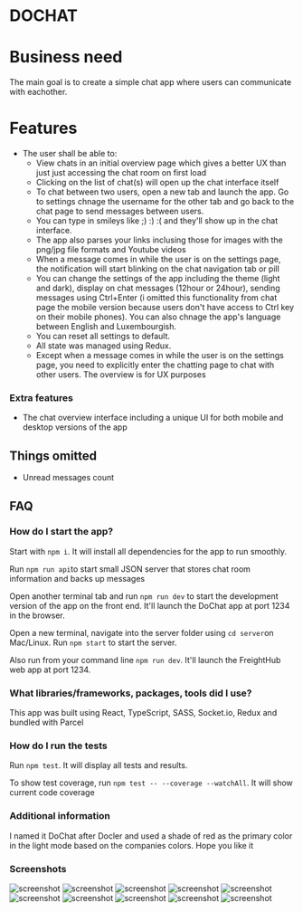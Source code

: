 DOCHAT
====

# Business need

The main goal is to create a simple chat app where users can communicate with eachother. 


# Features

- The user shall be able to:
  - View chats in an initial overview page which gives a better UX than just just accessing the chat room on first load
  - Clicking on the list of chat(s) will open up the chat interface itself
  - To chat between two users, open a new tab and launch the app. Go to settings chnage the username for the other tab and go back to the chat page to send messages between users.
  - You can type in smileys like ;) :) :( and they'll show up in the chat interface.
  - The app also parses your links inclusing those for images with the png/jpg file formats and Youtube videos
  - When a message comes in while the user is on the settings page, the notification will start blinking on the chat navigation tab or pill
  - You can change the settings of the app including the theme (light and dark), display on chat messages (12hour or 24hour), sending messages using Ctrl+Enter (i omitted this functionality from chat page the mobile version because users don't have access to Ctrl key on their mobile phones). You can also chnage the app's language between English and Luxembourgish.
  - You can reset all settings to default.
  - All state was managed using Redux.
  - Except when a message comes in while the user is on the settings page, you need to explicitly enter the chatting page to chat with other users. The overview is for UX purposes

### Extra features

- The chat overview interface including a unique UI for both mobile and desktop versions of the app

Things omitted
----

- Unread messages count

FAQ
----

### How do I start the app?

Start with `npm i`. It will install all dependencies for the app to run smoothly.

Run `npm run api`to start small JSON server that stores chat room information and backs up messages

Open another terminal tab and run `npm run dev` to start the development version of the app on the front end. It'll launch the DoChat app at port 1234 in the browser.

Open a new terminal, navigate into the server folder using `cd server`on Mac/Linux. Run `npm start` to start the server.

Also run from your command line `npm run dev`. It'll launch the FreightHub web app at port 1234.

### What libraries/frameworks, packages, tools did I use?

This app was built using React, TypeScript, SASS, Socket.io, Redux and bundled with Parcel

### How do I run the tests

Run `npm test`. It will display all tests and results.

To show test coverage, run `npm test -- --coverage --watchAll`. It will show current code coverage

### Additional information

I named it DoChat after Docler and used a shade of red as the primary color in the light mode based on the companies colors. Hope you like it

### Screenshots
![screenshot](https://github.com/thepseudomind/dochat/blob/master/screenshots/chat-overview-web.png)
![screenshot](https://github.com/thepseudomind/dochat/blob/master/screenshots/dark-mode-chat-overview.png)
![screenshot](https://github.com/thepseudomind/dochat/blob/master/screenshots/mobile-home.png)
![screenshot](https://github.com/thepseudomind/dochat/blob/master/screenshots/mobile-chat.png)
![screenshot](https://github.com/thepseudomind/dochat/blob/master/screenshots/mobile-settings.png)
![screenshot](https://github.com/thepseudomind/dochat/blob/master/screenshots/settings-language-web.png)
![screenshot](https://github.com/thepseudomind/dochat/blob/master/screenshots/settings-language-web.png)
![screenshot](https://github.com/thepseudomind/dochat/blob/master/screenshots/mobile-settings-dark.png)
![screenshot](https://github.com/thepseudomind/dochat/blob/master/screenshots/mobile-chat-dark.png)
![screenshot](https://github.com/thepseudomind/dochat/blob/master/screenshots/chatting-dark-web.png)

